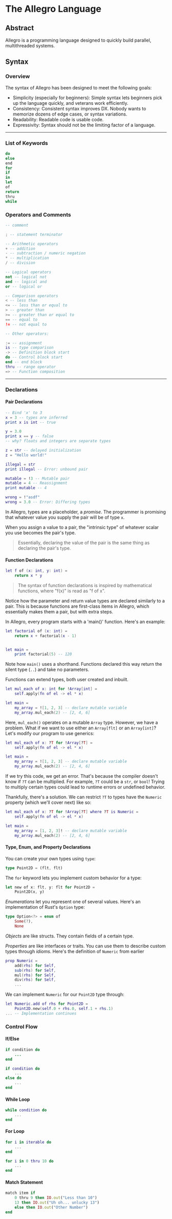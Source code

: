 # The Allegro Language

## Abstract

Allegro is a programming language designed to quickly build parallel, multithreaded systems.

## Syntax

### Overview

The syntax of Allegro has been designed to meet the following goals:

* Simplicity (especially for beginners): Simple syntax lets beginners pick up the language quickly, and veterans work efficiently.
* Consistency: Consistent syntax improves DX. Nobody wants to memorize dozens of edge cases, or syntax variations.
* Readability: Readable code is usable code.
* Expressivity: Syntax should not be the limiting factor of a language.

---

### List of Keywords

```rust
do
else
end
for
if
in
let
of
return
thru
while
```

### Operators and Comments

``` lua
-- comment

; -- statement terminator

-- Arithmetic operators
+ -- addition
- -- subtraction / numeric negation
* -- multiplication
/ -- division

-- Logical operators
not -- logical not
and -- logical and
or -- logical or

-- Comparison operators
< -- less than
<= -- less than or equal to
> -- greater than
>= -- greater than or equal to
== -- equal to
!= -- not equal to

-- Other operators:

:= -- assignment
is -- type comparison
-> -- Definition block start
do -- Control block start
end -- end block
thru -- range operator
=> -- Function composition
```

---

### Declarations

#### Pair Declarations

``` lua
-- Bind 'x' to 3
x = 3 -- types are inferred
print x is int -- true

y = 3.0
print x == y -- false
-- why? floats and integers are separate types

z = str -- delayed initialization
z = "Hello world!"

illegal = str
print illegal -- Error: unbound pair

mutable = !3 -- Mutable pair
mutable = 4 -- Reassignment
print mutable -- 4

wrong = !"asdf"
wrong = 3.0 -- Error: Differing types
```

 In Allegro, types are a placeholder, a *promise*. The programmer is promising that whatever value you supply the pair will be of type `x`.

When you assign a value to a pair, the "intrinsic type" of whatever scalar you use becomes the pair's type.

>Essentially, declaring the value of the pair is the same thing as declaring the pair's type.

#### Function Declarations

```lua
let f of (x: int, y: int) = 
    return x * y
```

>The syntax of function declarations is inspired by mathematical functions, where "f(x)" is read as "f of x".

Notice how the parameter and return value types are declared similarly to a pair. This is because functions are first-class items in Allegro, which essentially makes them a pair, but with extra steps.

In Allegro, every program starts with a 'main()' function. Here's an example:

```lua
let factorial of (x: int) = 
    return x + factorial(x - 1)


let main =
    print factorial(5) -- 120
```

Note how `main()` uses a shorthand. Functions declared this way return the silent type (`..`) and take no parameters.

Functions can extend types, both user created and inbuilt. 
```lua
let mul_each of x: int for !Array[int] =
    self.apply(fn of el -> el * x)

let main =
    my_array = ![1, 2, 3] -- declare mutable variable
    my_array.mul_each(2) -- [2, 4, 6]
```

Here, `mul_each()` operates on a mutable `Array` type. However, we have a problem. What if we want to use either an `Array[flt]` or an `Array[int]`? Let's modify our program to use generics:

```lua
let mul_each of x: ?T for !Array[?T] =
    self.apply(fn of el -> el * x)

let main =
    my_array = ![1, 2, 3] -- declare mutable variable
    my_array.mul_each(2) -- [2, 4, 6]
```

If we try this code, we get an error. That's because the compiler doesn't know if `?T` can be multiplied. For example, `?T` could be a `str`, or `bool`! Trying to multiply certain types could lead to runtime errors or undefined behavior.

Thankfully, there's a solution. We can restrict `?T` to types have the `Numeric` property (which we'll cover next) like so:
 
```lua
let mul_each of x: ?T for !Array[?T] where ?T is Numeric =
    self.apply(fn of el -> el * x)

let main =
    my_array = [1, 2, 3]! -- declare mutable variable
    my_array.mul_each(2) -- [2, 4, 6]
```

#### Type, Enum, and Property Declarations

You can create your own types using `type`:

```rust
type Point2D = (flt, flt)
```

The `for` keyword lets you implement custom behavior for a type:

```rust
let new of x: flt, y: flt for Point2D = 
    Point2D(x, y)
```

*Enumerations* let you represent one of several values. Here's an implementation of Rust's `Option` type:

```rust
type Option<?> = enum of
    Some(?),
    None
```

*Objects* are like structs. They contain fields of a certain type.

*Properties* are like interfaces or traits. You can use them to describe custom types through *idioms*. Here's the definition of `Numeric` from earlier

```lua
prop Numeric =
    add(rhs) for Self,
    sub(rhs) for Self,
    mul(rhs) for Self,
    div(rhs) for Self,
    ...

```

We can implement `Numeric` for our `Point2D` type through:

```lua
let Numeric.add of rhs for Point2D = 
    Point2D.new(self.0 + rhs.0, self.1 + rhs.1)
... -- Implementation continues
```

### Control Flow

#### If/Else

```ruby
if condition do 
    ...
end
```

```lua
if condition do 
    ...
else do
    ...
end
```

#### While Loop

```lua
while condition do
    ...
end
```


#### For Loop

```lua
for i in iterable do
    ...
end
```

```lua
for i in 0 thru 10 do
    ...
end
```

#### Match Statement

```ruby
match item if
    0 thru 9 then IO.out("Less than 10")
    13 then IO.out("Uh oh... unlucky 13")
    else then IO.out("Other Number")
end
```
